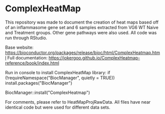 # ComplexHeatMap
This repository was made to document the creation of heat maps based off of an inflammasome gene set and 6 samples extracted from VG6 WT Naive and Treatment groups. Other gene pathways were also used. All code was run through RStudio.

Base website: https://bioconductor.org/packages/release/bioc/html/ComplexHeatmap.html
Full documentation: https://jokergoo.github.io/ComplexHeatmap-reference/book/index.html

Run in console to install ComplexHeatMap library: 
if (!requireNamespace("BiocManager", quietly = TRUE))
    install.packages("BiocManager")

BiocManager::install("ComplexHeatmap")

For comments, please refer to HeatMapProjRawData. All files have near identical code but were used for different data sets.
